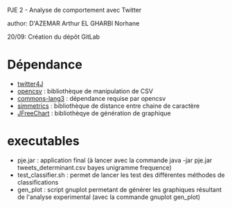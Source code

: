 PJE 2 - Analyse de comportement avec Twitter

author: D'AZEMAR Arthur
	EL GHARBI Norhane

20/09: Création du dépôt GitLab

# Dépendance

- [twitter4J](http://twitter4j.org/en/index.html)
- [opencsv](https://sourceforge.net/projects/opencsv/) : bibliothèque de manipulation de CSV
- [commons-lang3](https://commons.apache.org/proper/commons-lang/download_lang.cgi) : dépendance requise par opencsv
- [simmetrics](http://sourceforge.net/projects/simmetrics/) : bibliothèque de distance entre chaine de caractère
- [JFreeChart](https://sourceforge.net/projects/jfreechart/files/) : bibliothèqye de génération de graphique

# executables
* pje.jar : application final (à lancer avec la commande java -jar pje.jar tweets_determinant.csv bayes unigramme frequence)
* test_classifier.sh : permet de lancer les test des différentes méthodes de classifications
* gen_plot : script gnuplot permetant de générer les graphiques résultant de l'analyse experimental (avec la commande gnuplot gen_plot)


